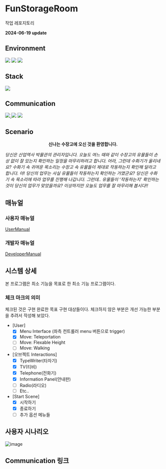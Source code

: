 # FunStorageRoom
작업 레포지토리

**2024-06-19 update**
## Environment
<img src="https://img.shields.io/badge/GitHub-181717?style=for-the-badge&logo=github&logoColor=white"/> <img src="https://img.shields.io/badge/Git-F05032?style=for-the-badge&logo=git&logoColor=white"/> <img src="https://img.shields.io/badge/Unity-000000?style=for-the-badge&logo=unity&logoColor=white"/>

## Stack
<img src="https://img.shields.io/badge/C#-00599C?style=for-the-badge&logo=c%2B%2B&logoColor=white"/>

## Communication
<div>
  <a href="https://complex-munchkin-773.notion.site/b888bf5355a7487f8648faa01a212bbc?pvs=4">
    <img src="https://img.shields.io/badge/Notion-000000?style=for-the-badge&logo=notion&logoColor=white"/>    
  </a>
  <img src="https://img.shields.io/badge/Discord-5865F2?style=for-the-badge&logo=discord&logoColor=white"/>
  <img src="https://img.shields.io/badge/KakaoTalk-FFCD00?style=for-the-badge&logo=kakaotalk&logoColor=white"/>
</div>

## Scenario
<p align="center">
  <strong>신나는 수장고에 오신 것을 환영합니다.</strong><br>
  
  <em>당신은 산업역사 박물관의 관리자입니다. 오늘도 여느 때와 같이 수장고의 유물들이 손상 없이 잘 있는지 확인하는 일정을 마무리하려고 합니다. 어라, 그런데 수화기가 울리네요? 수화기 속 귀여운 목소리는 수장고 속 유물들이 제대로 작동하는지 확인해 달라고 합니다. 아! 당신의 업무는 사실 유물들이 작동하는지 확인하는 거였군요? 당신은 수화기 속 목소리에 따라 업무를 진행해 나갑니다. 그런데.. 유물들이 ‘작동하는지’ 확인하는 것이 당신의 업무가 맞았을까요? 이상하지만 오늘도 업무를 잘 마무리해 봅시다!!</em>
</p>

## 매뉴얼
### 사용자 매뉴얼
[UserManual](./UserManual.md)
### 개발자 매뉴얼
[DeveloperManual](./DeveloperManual.md)

## 시스템 상세

본 프로그램은 최소 기능을 목표로 한 최소 기능 프로그램이다. 

### 체크 마크의 의미

체크된 것은 구현 완료한 목표 구현 대상들이다. 체크하지 않은 부분은 개선 가능한 부분을 추려서 작성해 보았다. 

- [User]
  - [x] Menu Interface (좌측 컨트롤러 menu 버튼으로 trigger)
  - [x] Move: Teleportation
  - [ ] Move: Flexable Height
  - [ ] Move: Walking
- [오브젝트 Interactions]
  - [x] TypeWriter(타자기)
  - [x] TV(티비)
  - [x] Telephone(전화기)
  - [x] Information Panel(안내판)
  - [ ] Radio(라디오)
  - [ ] Etc..
- [Start Scene]
  - [x] 시작하기
  - [x] 종료하기
  - [ ] 추가 옵션 메뉴들
  
## 사용자 시나리오
![image](https://github.com/FunStorageRoom/FunStorageRoom/assets/55565839/d81e95d6-2804-4b28-9cba-fe008070583c)

## Communication 링크
<a href="https://complex-munchkin-773.notion.site/b888bf5355a7487f8648faa01a212bbc?pvs=4">
    
</a>
